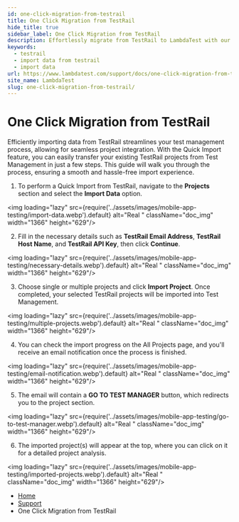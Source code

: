 ```yaml
---
id: one-click-migration-from-testrail
title: One Click Migration from TestRail
hide_title: true
sidebar_label: One Click Migration from TestRail
description: Effortlessly migrate from TestRail to LambdaTest with our one-click migration guide. Simplify the process and enhance your testing capabilities in minutes.
keywords:
  - testrail
  - import data from testrail
  - import data
url: https://www.lambdatest.com/support/docs/one-click-migration-from-testrail/
site_name: LambdaTest
slug: one-click-migration-from-testrail/
---
```


<script type="application/ld+json"
      dangerouslySetInnerHTML={{ __html: JSON.stringify({
       "@context": "https://schema.org",
        "@type": "BreadcrumbList",
        "itemListElement": [{
          "@type": "ListItem",
          "position": 1,
          "name": "LambdaTest",
          "item": "https://www.lambdatest.com"
        },{
          "@type": "ListItem",
          "position": 2,
          "name": "Support",
          "item": "https://www.lambdatest.com/support/docs/"
        },{
          "@type": "ListItem",
          "position": 3,
          "name": "One Click Migration from TestRail",
          "item": "https://www.lambdatest.com/support/docs/one-click-migration-from-testrail/"
        }]
      })
    }}
></script>

# One Click Migration from TestRail

Efficiently importing data from TestRail streamlines your test management process, allowing for seamless project integration. With the Quick Import feature, you can easily transfer your existing TestRail projects from Test Management in just a few steps. This guide will walk you through the process, ensuring a smooth and hassle-free import experience.

1. To perform a Quick Import from TestRail, navigate to the **Projects** section and select the **Import Data** option.

<img loading="lazy" src={require('../assets/images/mobile-app-testing/import-data.webp').default} alt="Real "  className="doc_img" width="1366" height="629"/>

2. Fill in the necessary details such as **TestRail Email Address**, **TestRail Host Name**, and **TestRail API Key**, then click **Continue**. 

<img loading="lazy" src={require('../assets/images/mobile-app-testing/necessary-details.webp').default} alt="Real "  className="doc_img" width="1366" height="629"/>

3. Choose single or multiple projects and click **Import Project**. Once completed, your selected TestRail projects will be imported into Test Management.

<img loading="lazy" src={require('../assets/images/mobile-app-testing/multiple-projects.webp').default} alt="Real "  className="doc_img" width="1366" height="629"/>

4. You can check the import progress on the All Projects page, and you'll receive an email notification once the process is finished.

<img loading="lazy" src={require('../assets/images/mobile-app-testing/email-notification.webp').default} alt="Real "  className="doc_img" width="1366" height="629"/>

5. The email will contain a **GO TO TEST MANAGER** button, which redirects you to the project section. 

<img loading="lazy" src={require('../assets/images/mobile-app-testing/go-to-test-manager.webp').default} alt="Real "  className="doc_img" width="1366" height="629"/>

6. The imported project(s) will appear at the top, where you can click on it for a detailed project analysis. 

<img loading="lazy" src={require('../assets/images/mobile-app-testing/imported-projects.webp').default} alt="Real "  className="doc_img" width="1366" height="629"/>






<nav aria-label="breadcrumbs">
  <ul className="breadcrumbs">
    <li className="breadcrumbs__item">
      <a className="breadcrumbs__link" href="https://www.lambdatest.com">
        Home
      </a>
    </li>
    <li className="breadcrumbs__item">
      <a className="breadcrumbs__link" target="_self" href="https://www.lambdatest.com/support/docs/">
        Support
      </a>
    </li>
    <li className="breadcrumbs__item breadcrumbs__item--active">
      <span className="breadcrumbs__link">
      One Click Migration from TestRail
      </span>
    </li>
  </ul>
</nav>